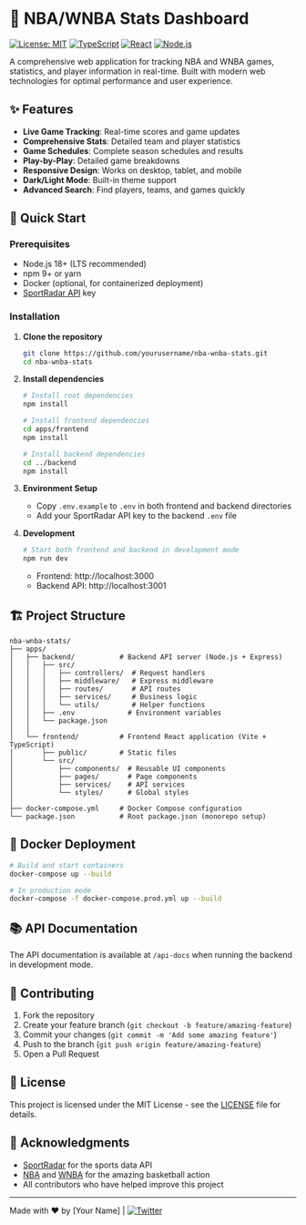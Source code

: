# 🏀 NBA/WNBA Stats Dashboard

[![License: MIT](https://img.shields.io/badge/License-MIT-yellow.svg)](https://opensource.org/licenses/MIT)
[![TypeScript](https://img.shields.io/badge/TypeScript-007ACC?style=flat&logo=typescript&logoColor=white)](https://www.typescriptlang.org/)
[![React](https://img.shields.io/badge/React-20232A?style=flat&logo=react&logoColor=61DAFB)](https://reactjs.org/)
[![Node.js](https://img.shields.io/badge/Node.js-43853D?style=flat&logo=node.js&logoColor=white)](https://nodejs.org/)

A comprehensive web application for tracking NBA and WNBA games, statistics, and player information in real-time. Built with modern web technologies for optimal performance and user experience.

## ✨ Features

- **Live Game Tracking**: Real-time scores and game updates
- **Comprehensive Stats**: Detailed team and player statistics
- **Game Schedules**: Complete season schedules and results
- **Play-by-Play**: Detailed game breakdowns
- **Responsive Design**: Works on desktop, tablet, and mobile
- **Dark/Light Mode**: Built-in theme support
- **Advanced Search**: Find players, teams, and games quickly

## 🚀 Quick Start

### Prerequisites

- Node.js 18+ (LTS recommended)
- npm 9+ or yarn
- Docker (optional, for containerized deployment)
- [SportRadar API](https://developer.sportradar.com/) key

### Installation

1. **Clone the repository**

   ```bash
   git clone https://github.com/yourusername/nba-wnba-stats.git
   cd nba-wnba-stats
   ```

2. **Install dependencies**

   ```bash
   # Install root dependencies
   npm install

   # Install frontend dependencies
   cd apps/frontend
   npm install

   # Install backend dependencies
   cd ../backend
   npm install
   ```

3. **Environment Setup**
   - Copy `.env.example` to `.env` in both frontend and backend directories
   - Add your SportRadar API key to the backend `.env` file

4. **Development**

   ```bash
   # Start both frontend and backend in development mode
   npm run dev
   ```

   - Frontend: http://localhost:3000
   - Backend API: http://localhost:3001

## 🏗️ Project Structure

```
nba-wnba-stats/
├── apps/
│   ├── backend/           # Backend API server (Node.js + Express)
│   │   ├── src/
│   │   │   ├── controllers/  # Request handlers
│   │   │   ├── middleware/   # Express middleware
│   │   │   ├── routes/       # API routes
│   │   │   ├── services/     # Business logic
│   │   │   └── utils/        # Helper functions
│   │   ├── .env             # Environment variables
│   │   └── package.json
│   │
│   └── frontend/          # Frontend React application (Vite + TypeScript)
│       ├── public/        # Static files
│       └── src/
│           ├── components/  # Reusable UI components
│           ├── pages/       # Page components
│           ├── services/    # API services
│           └── styles/      # Global styles
│
├── docker-compose.yml     # Docker Compose configuration
└── package.json           # Root package.json (monorepo setup)
```

## 🐳 Docker Deployment

```bash
# Build and start containers
docker-compose up --build

# In production mode
docker-compose -f docker-compose.prod.yml up --build
```

## 📚 API Documentation

The API documentation is available at `/api-docs` when running the backend in development mode.

## 🤝 Contributing

1. Fork the repository
2. Create your feature branch (`git checkout -b feature/amazing-feature`)
3. Commit your changes (`git commit -m 'Add some amazing feature'`)
4. Push to the branch (`git push origin feature/amazing-feature`)
5. Open a Pull Request

## 📄 License

This project is licensed under the MIT License - see the [LICENSE](LICENSE) file for details.

## 🙏 Acknowledgments

- [SportRadar](https://developer.sportradar.com/) for the sports data API
- [NBA](https://www.nba.com/) and [WNBA](https://www.wnba.com/) for the amazing basketball action
- All contributors who have helped improve this project

---

Made with ❤️ by [Your Name] | [![Twitter](https://img.shields.io/twitter/url?style=social&url=https%3A%2F%2Ftwitter.com%2Fyourhandle)](https://twitter.com/yourhandle)
